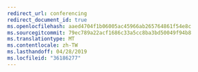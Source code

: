 ```yaml
---
redirect_url: conferencing
redirect_document_id: true
ms.openlocfilehash: aaed4704f1b06005ac45966ab265764861f54e8c
ms.sourcegitcommit: 79ec789a22acf1686c33a5cc8ba3bd50049f94b8
ms.translationtype: MT
ms.contentlocale: zh-TW
ms.lasthandoff: 04/28/2019
ms.locfileid: "36186277"
---
```

